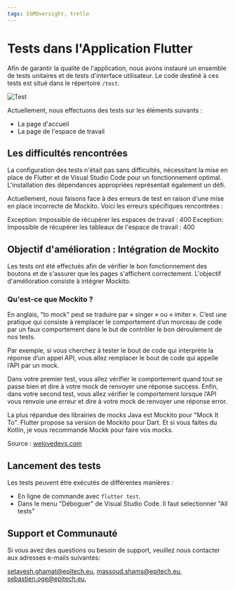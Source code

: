 ```yaml
---
tags: SSMOversight, trello
---
```


# Tests dans l'Application Flutter

Afin de garantir la qualité de l'application, nous avons instauré un ensemble de tests unitaires et de tests d'interface utilisateur. Le code destiné à ces tests est situé dans le répertoire `/test`.

![Test](https://doc.dbtech.dev/uploads/98663b82-5735-4a05-9c98-38ab90cef1d8.png)


Actuellement, nous effectuons des tests sur les éléments suivants :

- La page d'accueil 
- La page de l'espace de travail


## Les difficultés rencontrées 

La configuration des tests n'était pas sans difficultés, nécessitant la mise en place de Flutter et de Visual Studio Code pour un fonctionnement optimal. L'installation des dépendances appropriées représentait également un défi.

Actuellement, nous faisons face à des erreurs de test en raison d'une mise en place incorrecte de Mockito. Voici les erreurs spécifiques rencontrées :

Exception: Impossible de récupérer les espaces de travail : 400
Exception: Impossible de récupérer les tableaux de l'espace de travail : 400

## Objectif d'amélioration : Intégration de Mockito

Les tests ont été effectués afin de vérifier le bon fonctionnement des boutons et de s'assurer que les pages s'affichent correctement. L'objectif d'amélioration consiste à intégrer Mockito.

### Qu'est-ce que Mockito ?

En anglais, "to mock" peut se traduire par « singer » ou « imiter ». C’est une pratique qui consiste à remplacer le comportement d’un morceau de code par un faux comportement dans le but de contrôler le bon déroulement de nos tests.

Par exemple, si vous cherchez à tester le bout de code qui interprète la réponse d’un appel API, vous allez remplacer le bout de code qui appelle l’API par un mock.

Dans votre premier test, vous allez vérifier le comportement quand tout se passe bien et dire à votre mock de renvoyer une réponse success. Enfin, dans votre second test, vous allez vérifier le comportement lorsque l’API vous renvoie une erreur et dire à votre mock de renvoyer une réponse error.

La plus répandue des librairies de mocks Java est Mockito pour "Mock It To". Flutter propose sa version de Mockito pour Dart. Et si vous faites du Kotlin, je vous recommande Mockk pour faire vos mocks.

Source : [welovedevs.com](https://welovedevs.com/fr/articles/les-tests-end-to-end-flutter-avec-robotframework/)

## Lancement des tests

Les tests peuvent être exécutés de différentes manières :

- En ligne de commande avec `flutter test`.
- Dans le menu "Déboguer" de Visual Studio Code. Il faut selectionner "All tests"

## Support et Communauté

Si vous avez des questions ou besoin de support, veuillez nous contacter aux adresses e-mails suivantes:

setayesh.ghamat@epitech.eu, 
massoud.shams@epitech.eu, 
sebastien.oge@epitech.eu, 




